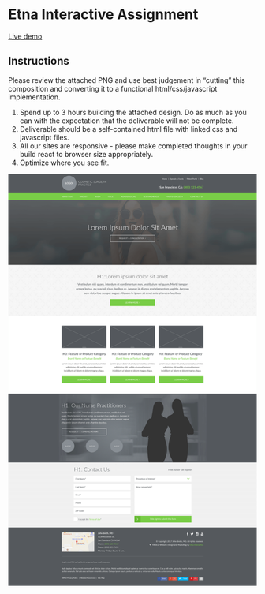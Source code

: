 # Etna Interactive Assignment

[Live demo](https://teloe.me/etna-assignment)

## Instructions
Please review the attached PNG and use best judgement in “cutting” this composition and converting it to a functional html/css/javascript implementation.

1. Spend up to 3 hours building the attached design. Do as much as you can with the expectation that the deliverable will not be complete.
2. Deliverable should be a self-contained html file with linked css and javascript files.
3. All our sites are responsive - please make completed thoughts in your build react to browser size appropriately.
4. Optimize where you see fit.

![Etna Assignment](mock.png)